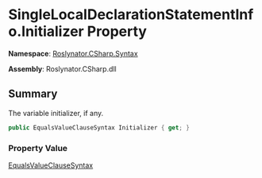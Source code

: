 # SingleLocalDeclarationStatementInfo\.Initializer Property

**Namespace**: [Roslynator.CSharp.Syntax](../../README.md)

**Assembly**: Roslynator\.CSharp\.dll

## Summary

The variable initializer, if any\.

```csharp
public EqualsValueClauseSyntax Initializer { get; }
```

### Property Value

[EqualsValueClauseSyntax](https://docs.microsoft.com/en-us/dotnet/api/microsoft.codeanalysis.csharp.syntax.equalsvalueclausesyntax)

